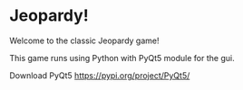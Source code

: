 # Jeopardy!

Welcome to the classic Jeopardy game!

This game runs using Python with PyQt5 module for the gui.

Download PyQt5 https://pypi.org/project/PyQt5/
